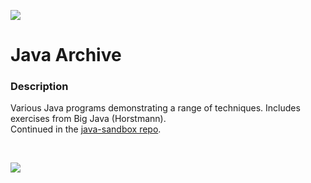 ![](https://github.com/Lylio/image-repo/blob/master/logos/java.png?raw=true)
# Java Archive

### Description
Various Java programs demonstrating a range of techniques. Includes exercises from Big Java (Horstmann).  
Continued in the [java-sandbox repo](https://github.com/Lylio/java-sandbox).

<br />

![](https://github.com/Lylio/image-repo/blob/master/logos/sandbox.png?raw=true)
